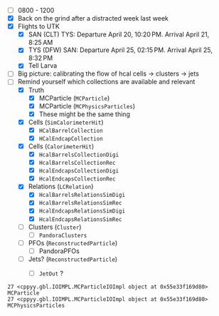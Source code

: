 - [ ] 0800 - 1200
- [x] Back on the grind after a distracted week last week
- [x] Flights to UTK
  - [x] SAN (CLT) TYS: Departure April 20, 10:20 PM. Arrival April 21, 8:25 AM
  - [x] TYS (DFW) SAN: Departure April 25, 02:15 PM. Arrival April 25, 8:32 PM
  - [x] Tell Larva
- [ ] Big picture: calibrating the flow of hcal cells -> clusters -> jets
- [ ] Remind yourself which collections are available and relevant
  - [x] Truth
    - [x] MCParticle (`MCParticle`)
    - [x] MCParticle (`MCPhysicsParticles`)
    - [x] These might be the same thing
  - [x] Cells (`SimCalorimeterHit`)
    - [x] `HCalBarrelCollection`
    - [x] `HCalEndcapCollection`
  - [x] Cells (`CalorimeterHit`)
    - [x] `HcalBarrelsCollectionDigi`
    - [x] `HcalBarrelsCollectionRec`
    - [x] `HcalEndcapsCollectionDigi`
    - [x] `HcalEndcapsCollectionRec`
  - [x] Relations (`LCRelation`)
    - [x] `HcalBarrelsRelationsSimDigi`
    - [x] `HcalBarrelsRelationsSimRec`
    - [x] `HcalEndcapsRelationsSimDigi`
    - [x] `HcalEndcapsRelationsSimRec`
  - [ ] Clusters (`Cluster`)
    - [ ] `PandoraClusters`
  - [ ] PFOs (`ReconstructedParticle`)
    - [ ] PandoraPFOs
  - [ ] Jets? (`ReconstructedParticle`)
    - [ ] `JetOut` ?


```
27 <cppyy.gbl.IOIMPL.MCParticleIOImpl object at 0x55e33f169d80> MCParticle
27 <cppyy.gbl.IOIMPL.MCParticleIOImpl object at 0x55e33f169d80> MCPhysicsParticles
```


